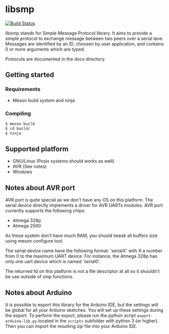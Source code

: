 # libsmp

[![Build Status](http://jenkins.actronika.com:8080/buildStatus/icon?job=libsmp-build)](https://jenkins.actronika.com:8080/job/libsmp-build/)

libsmp stands for Simple Message Protocol library. It aims to provide a simple
protocol to exchange message between two peers over a serial lane.
Messages are identified by an ID, choosen by user application, and contains 0 or
more arguments which are typed.

Protocols are documented in the docs directory.

## Getting started

### Requirements

* Meson build system and ninja

### Compiling

```bash
$ meson build
$ cd build/
$ ninja
```

## Supported platform

* GNU/Linux (Posix systems should works as well)
* AVR (See notes)
* Windows

## Notes about AVR port

AVR port is quite special as we don't have any OS on this platform. The serial
device directly implements a driver for AVR UARTs modules. AVR port currently
supports the following chips:

* Atmega 328p
* Atmega 2560

As these system don't have much RAM, you should tweak all buffers size using
meson configure tool.

The serial device name have the following format: 'serialX' with X a number from
0 to the maximum UART device. For instance, the Atmega 328p has only one uart
device which is named 'serial0'.

The returned fd on this platform is not a file descriptor at all so it shouldn't
be use outside of smp functions.


## Notes about Arduino

It is possible to export this library for the Arduino IDE, but the settings will
be global for all your Arduino sketches. You will set up these settings during
the export. To perform the export, please run the python script
`export-arduino-lib.py` located in the `scripts` subfolder with python 3
(or higher). Then you can import the resulting zip file into your Arduino IDE.
